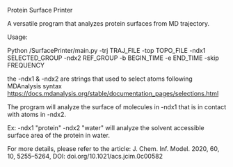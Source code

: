 Protein Surface Printer

A versatile program that analyzes protein surfaces from MD trajectory.

Usage:


Python /SurfacePrinter/main.py -trj TRAJ_FILE -top TOPO_FILE -ndx1 SELECTED_GROUP -ndx2 REF_GROUP -b BEGIN_TIME -e END_TIME -skip FREQUENCY


the -ndx1 & -ndx2 are strings that used to select atoms following MDAnalysis syntax
https://docs.mdanalysis.org/stable/documentation_pages/selections.html

The program will analyze the surface of molecules in -ndx1 that is in contact with atoms in -ndx2.

Ex:
-ndx1 "protein" -ndx2 "water" will analyze the solvent accessible surface area of the protein in water.

For more details, please refer to the article:
J. Chem. Inf. Model. 2020, 60, 10, 5255–5264, DOI: doi.org/10.1021/acs.jcim.0c00582
